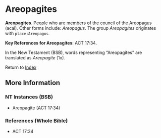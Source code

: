 # Areopagites
**Areopagites**. 
People who are members of the council of the Areopagus (acai). 
Other forms include: 
*Areopagus*. 
The group _Areopagites_ originates with `place:Areopagus`. 


**Key References for Areopagites**: 
ACT 17:34. 




In the New Testament (BSB), words representing “Areopagites” are translated as 
*Areopagite* (1x). 


Return to [Index](00-Index.md)

## More Information

### NT Instances (BSB)

* Areopagite (ACT 17:34)



### References (Whole Bible)

* ACT 17:34



